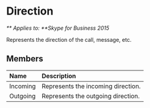 
# Direction


_** Applies to: **Skype for Business 2015_

Represents the direction of the call, message, etc.

## Members



| <strong>Name</strong> | <strong>Description</strong>       |
|:----------------------|:-----------------------------------|
| Incoming              | Represents the incoming direction. |
| Outgoing              | Represents the outgoing direction. |

